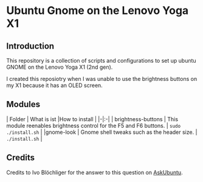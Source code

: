 # Ubuntu Gnome on the Lenovo Yoga X1
## Introduction
This repository is a collection of scripts and configurations to set up ubuntu GNOME on the Lenovo Yoga X1 (2nd gen).

I created this reposiotry when I was unable to use the brightness buttons on my X1 because it has an OLED screen.

## Modules
| Folder | What is ist |How to install |
|-|:-|
| brightness-buttons | This module reenables brightness control for the F5 and F6 buttons. | `sudo ./install.sh` |
|gnome-look | Gnome shell tweaks such as the header size. | `./install.sh` |


## Credits
Credits to Ivo Blöchliger for the answer to this question on [AskUbuntu](https://askubuntu.com/questions/824949/lenovo-thinkpad-x1-yoga-oled-brightness).

